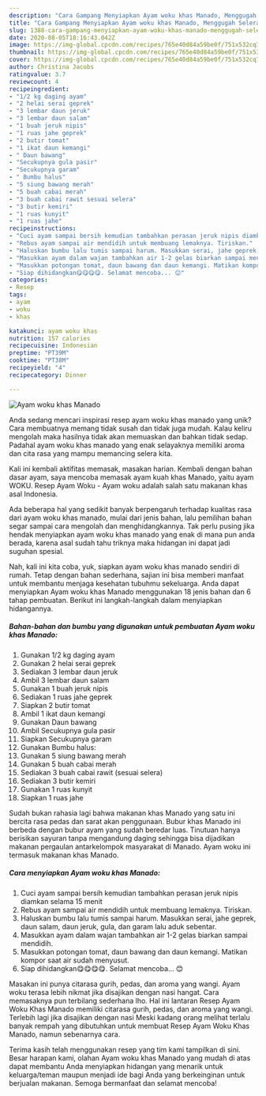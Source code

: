 ```yaml
---
description: "Cara Gampang Menyiapkan Ayam woku khas Manado, Menggugah Selera"
title: "Cara Gampang Menyiapkan Ayam woku khas Manado, Menggugah Selera"
slug: 1388-cara-gampang-menyiapkan-ayam-woku-khas-manado-menggugah-selera
date: 2020-08-05T18:16:43.042Z
image: https://img-global.cpcdn.com/recipes/765e40d84a59be0f/751x532cq70/ayam-woku-khas-manado-foto-resep-utama.jpg
thumbnail: https://img-global.cpcdn.com/recipes/765e40d84a59be0f/751x532cq70/ayam-woku-khas-manado-foto-resep-utama.jpg
cover: https://img-global.cpcdn.com/recipes/765e40d84a59be0f/751x532cq70/ayam-woku-khas-manado-foto-resep-utama.jpg
author: Christina Jacobs
ratingvalue: 3.7
reviewcount: 4
recipeingredient:
- "1/2 kg daging ayam"
- "2 helai serai geprek"
- "3 lembar daun jeruk"
- "3 lembar daun salam"
- "1 buah jeruk nipis"
- "1 ruas jahe geprek"
- "2 butir tomat"
- "1 ikat daun kemangi"
- " Daun bawang"
- "Secukupnya gula pasir"
- "Secukupnya garam"
- " Bumbu halus"
- "5 siung bawang merah"
- "5 buah cabai merah"
- "3 buah cabai rawit sesuai selera"
- "3 butir kemiri"
- "1 ruas kunyit"
- "1 ruas jahe"
recipeinstructions:
- "Cuci ayam sampai bersih kemudian tambahkan perasan jeruk nipis diamkan selama 15 menit"
- "Rebus ayam sampai air mendidih untuk membuang lemaknya. Tiriskan."
- "Haluskan bumbu lalu tumis sampai harum. Masukkan serai, jahe geprek, daun salam, daun jeruk, gula, dan garam lalu aduk sebentar."
- "Masukkan ayam dalam wajan tambahkan air 1-2 gelas biarkan sampai mendidih."
- "Masukkan potongan tomat, daun bawang dan daun kemangi. Matikan kompor saat air sudah menyusut."
- "Siap dihidangkan😋😋😋😋. Selamat mencoba... 😊"
categories:
- Resep
tags:
- ayam
- woku
- khas

katakunci: ayam woku khas 
nutrition: 157 calories
recipecuisine: Indonesian
preptime: "PT39M"
cooktime: "PT38M"
recipeyield: "4"
recipecategory: Dinner

---
```



![Ayam woku khas Manado](https://img-global.cpcdn.com/recipes/765e40d84a59be0f/751x532cq70/ayam-woku-khas-manado-foto-resep-utama.jpg)

Anda sedang mencari inspirasi resep ayam woku khas manado yang unik? Cara membuatnya memang tidak susah dan tidak juga mudah. Kalau keliru mengolah maka hasilnya tidak akan memuaskan dan bahkan tidak sedap. Padahal ayam woku khas manado yang enak selayaknya memiliki aroma dan cita rasa yang mampu memancing selera kita.

Kali ini kembali aktifitas memasak, masakan harian. Kembali dengan bahan dasar ayam, saya mencoba memasak ayam kuah khas Manado, yaitu ayam WOKU. Resep Ayam Woku - Ayam woku adalah salah satu makanan khas asal Indonesia.

Ada beberapa hal yang sedikit banyak berpengaruh terhadap kualitas rasa dari ayam woku khas manado, mulai dari jenis bahan, lalu pemilihan bahan segar sampai cara mengolah dan menghidangkannya. Tak perlu pusing jika hendak menyiapkan ayam woku khas manado yang enak di mana pun anda berada, karena asal sudah tahu triknya maka hidangan ini dapat jadi suguhan spesial.


Nah, kali ini kita coba, yuk, siapkan ayam woku khas manado sendiri di rumah. Tetap dengan bahan sederhana, sajian ini bisa memberi manfaat untuk membantu menjaga kesehatan tubuhmu sekeluarga. Anda dapat menyiapkan Ayam woku khas Manado menggunakan 18 jenis bahan dan 6 tahap pembuatan. Berikut ini langkah-langkah dalam menyiapkan hidangannya.

<!--inarticleads1-->

##### Bahan-bahan dan bumbu yang digunakan untuk pembuatan Ayam woku khas Manado:

1. Gunakan 1/2 kg daging ayam
1. Gunakan 2 helai serai geprek
1. Sediakan 3 lembar daun jeruk
1. Ambil 3 lembar daun salam
1. Gunakan 1 buah jeruk nipis
1. Sediakan 1 ruas jahe geprek
1. Siapkan 2 butir tomat
1. Ambil 1 ikat daun kemangi
1. Gunakan  Daun bawang
1. Ambil Secukupnya gula pasir
1. Siapkan Secukupnya garam
1. Gunakan  Bumbu halus:
1. Gunakan 5 siung bawang merah
1. Gunakan 5 buah cabai merah
1. Sediakan 3 buah cabai rawit (sesuai selera)
1. Sediakan 3 butir kemiri
1. Gunakan 1 ruas kunyit
1. Siapkan 1 ruas jahe


Sudah bukan rahasia lagi bahwa makanan khas Manado yang satu ini bercita rasa pedas dan sarat akan penggunaan. Bubur khas Manado ini berbeda dengan bubur ayam yang sudah beredar luas. Tinutuan hanya berisikan sayuran tanpa mengandung daging sehingga bisa dijadikan makanan pergaulan antarkelompok masyarakat di Manado. Ayam woku ini termasuk makanan khas Manado. 

<!--inarticleads2-->

##### Cara menyiapkan Ayam woku khas Manado:

1. Cuci ayam sampai bersih kemudian tambahkan perasan jeruk nipis diamkan selama 15 menit
1. Rebus ayam sampai air mendidih untuk membuang lemaknya. Tiriskan.
1. Haluskan bumbu lalu tumis sampai harum. Masukkan serai, jahe geprek, daun salam, daun jeruk, gula, dan garam lalu aduk sebentar.
1. Masukkan ayam dalam wajan tambahkan air 1-2 gelas biarkan sampai mendidih.
1. Masukkan potongan tomat, daun bawang dan daun kemangi. Matikan kompor saat air sudah menyusut.
1. Siap dihidangkan😋😋😋😋. Selamat mencoba... 😊


Masakan ini punya citarasa gurih, pedas, dan aroma yang wangi. Ayam woku terasa lebih nikmat jika disajikan dengan nasi hangat. Cara memasaknya pun terbilang sederhana lho. Hal ini lantaran Resep Ayam Woku Khas Manado memiliki citarasa gurih, pedas, dan aroma yang wangi. Terlebih lagi jika disajikan dengan nasi Meski kadang orang melihat terlalu banyak rempah yang dibutuhkan untuk membuat Resep Ayam Woku Khas Manado, namun sebenarnya cara. 

Terima kasih telah menggunakan resep yang tim kami tampilkan di sini. Besar harapan kami, olahan Ayam woku khas Manado yang mudah di atas dapat membantu Anda menyiapkan hidangan yang menarik untuk keluarga/teman maupun menjadi ide bagi Anda yang berkeinginan untuk berjualan makanan. Semoga bermanfaat dan selamat mencoba!
